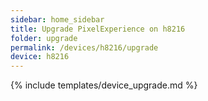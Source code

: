 ```yaml
---
sidebar: home_sidebar
title: Upgrade PixelExperience on h8216
folder: upgrade
permalink: /devices/h8216/upgrade
device: h8216
---
```

{% include templates/device_upgrade.md %}
